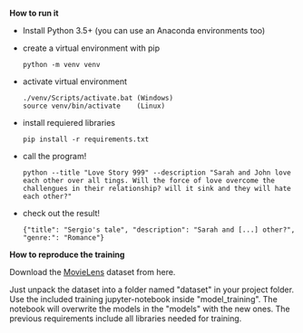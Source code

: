 **How to run it**

* Install Python 3.5+ (you can use an Anaconda environments too)
* create a virtual environment with pip

    ```terminal
    python -m venv venv
    ```
* activate virtual environment
     ```terminal
    ./venv/Scripts/activate.bat (Windows)
    source venv/bin/activate    (Linux)
    ```
* install requiered libraries
     ```terminal
    pip install -r requirements.txt
    ```
* call the program!
     ```terminal
    python --title "Love Story 999" --description "Sarah and John love each other over all tings. Will the force of love overcome the challengues in their relationship? will it sink and they will hate each other?"
    ```
    
* check out the result!
     ```terminal
    {"title": "Sergio's tale", "description": "Sarah and [...] other?", "genre:": "Romance"}
    ```
    
**How to reproduce the training**

Download the [MovieLens](https://www.kaggle.com/rounakbanik/the-movies-dataset/version/7#movies_metadata.csv)
 dataset from here.
 
Just unpack the dataset into a folder named "dataset" in your project folder. Use the included training jupyter-notebook inside "model_training". The notebook will overwrite
the models in the "models" with the new ones. The previous requirements include all libraries
needed for training.

